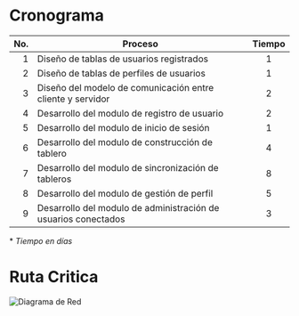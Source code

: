 # Cronograma

No.  | Proceso                                                        | Tiempo
----:|----------------------------------------------------------------|:------:
 1   | Diseño de tablas de usuarios registrados                       | 1
 2   | Diseño de tablas de perfiles de usuarios                       | 1
 3   | Diseño del modelo de comunicación entre cliente y servidor     | 2
 4   | Desarrollo del modulo de registro de usuario                   | 2
 5   | Desarrollo del modulo de inicio de sesión                      | 1
 6   | Desarrollo del modulo de construcción de tablero               | 4
 7   | Desarrollo del modulo de sincronización de tableros            | 8
 8   | Desarrollo del modulo de gestión de perfil                     | 5
 9   | Desarrollo del modulo de administración de usuarios conectados | 3

\* _Tiempo en días_

# Ruta Critica

![Diagrama de Red](RutaCritica.png)
